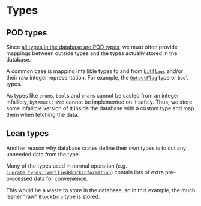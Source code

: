 # Types
## POD types
Since [all types in the database are POD types](../db/serde.md), we must often
provide mappings between outside types and the types actually stored in the database.

A common case is mapping infallible types to and from [`bitflags`](https://docs.rs/bitflag) and/or their raw integer representation.
For example, the [`OutputFlag`](https://doc.cuprate.org/cuprate_blockchain/types/struct.OutputFlags.html) type or `bool` types.

As types like `enum`s, `bool`s and `char`s cannot be casted from an integer infallibly,
`bytemuck::Pod` cannot be implemented on it safely. Thus, we store some infallible version
of it inside the database with a custom type and map them when fetching the data.

## Lean types
Another reason why database crates define their own types is
to cut any unneeded data from the type.

Many of the types used in normal operation (e.g. [`cuprate_types::VerifiedBlockInformation`](https://doc.cuprate.org/cuprate_types/struct.VerifiedBlockInformation.html)) contain lots of extra pre-processed data for convenience.

This would be a waste to store in the database, so in this example, the much leaner
"raw" [`BlockInfo`](https://doc.cuprate.org/cuprate_blockchain/types/struct.BlockInfo.html)
type is stored.
